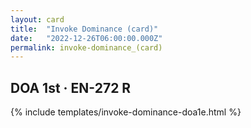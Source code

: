 ```yaml
---
layout: card
title:  "Invoke Dominance (card)"
date:   "2022-12-26T06:00:00.000Z"
permalink: invoke-dominance_(card)
---
```


## DOA 1st &middot; EN-272 R

{% include templates/invoke-dominance-doa1e.html %}
